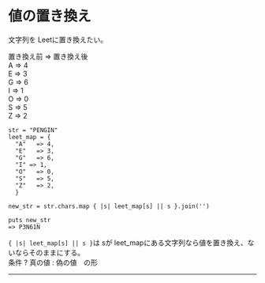 # 値の置き換え
文字列を Leetに置き換えたい。

置き換え前 => 置き換え後    
A	=> 4    
E	=> 3    
G	=> 6  
I => 1  
O	=> 0  
S	=> 5  
Z	=> 2  
~~~
str = "PENGIN"
leet_map = {
  "A"	=> 4,   
  "E"	=> 3,    
  "G"	=> 6,  
  "I" => 1,  
  "O"	=> 0,  
  "S"	=> 5,  
  "Z"	=> 2,
  }

new_str = str.chars.map { |s| leet_map[s] || s }.join('')

puts new_str
=> P3N61N
~~~
`{ |s| leet_map[s] || s }`は sが leet_mapにある文字列なら値を置き換え、ないならそのままにする。  
条件 ? 真の値 : 偽の値　の形
***
